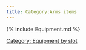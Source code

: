 ```yaml
---
title: Category:Arms items
---
```


{% include Equipment.md %}

[Category: Equipment by slot](Category:_Equipment_by_slot "wikilink")